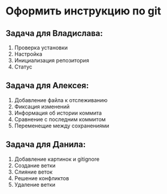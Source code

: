 # Оформить инструкцию по git
## Задача для Владислава:
1. Проверка установки
2. Настройка
3. Инициализация репозитория
4. Статус

## Задача для Алексея:
1. Добавление файла к отслеживанию
2. Фиксация изменений
3. Информация об истории коммита
4. Сравнение с последним коммитом
5. Переменещие между сохранениями

## Задача для Данила:
1. Добавление картинок и gitignore
2. Создание ветки
3. Слияние веток
4. Решение конфликтов
5. Удаление ветки

